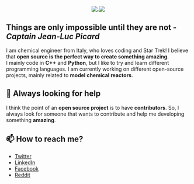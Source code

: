 <p align="center">
<a href="https://github.com/anuraghazra/github-readme-stats">
  <!-- Change the `github-readme-stats.anuraghazra1.vercel.app` to `github-readme-stats.vercel.app`  -->
  <img align="center" src="https://github-readme-stats.vercel.app/api?username=srebughini&show_icons=true&theme=gruvbox&include_all_commits=true&count_private=true&custom_title=Github Stats" />
    <img align="center" src="https://github-readme-stats.vercel.app/api/top-langs/?username=srebughini&layout=compact&count_private=true&theme=gruvbox&langs_count=7" />
</a></p>

## Things are only impossible until they are not - *Captain Jean-Luc Picard*

I am chemical engineer from Italy, who loves coding and Star Trek! I believe that **open source is the perfect way to create something amazing**.  
I mainly code in **C++** and **Python**, but I like to try and learn different programming languages. I am currently
working on different open-source projects, mainly related to **model chemical reactors**.

## 🤔 Always looking for help

I think the point of an **open source project** is to have **contributors**. So, I always look for someone that wants to contribute and help me developing something **amazing**. 


## 📫 How to reach me?
- [Twitter](https://twitter.com/asalicode) 
- [LinkedIn](https://it.linkedin.com/in/stefano-rebughini-4217a484) 
- [Facebook](https://it-it.facebook.com/pg/ASALIcode/videos/?ref=page_internal)
- [Reddit](https://www.reddit.com/user/ASALIcode)

<!--
- 🔭 I’m currently working on ...
- 🌱 I’m currently learning ...
- 👯 I’m looking to collaborate on ...
- 🤔 I’m looking for help with ...
- 💬 Ask me about ...
- 📫 How to reach me: ...
- 😄 Pronouns: ...
- ⚡ Fun fact: ...
--!>
